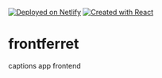 [![Deployed on Netlify](https://img.shields.io/badge/Deployed%20on-Netlify-%23009387)](https://testing.herokuapp.com)
[![Created with React](https://img.shields.io/badge/created%20with-REACT-brightgreen)](https://github.com/facebook/create-react-app)

# frontferret
captions app frontend
